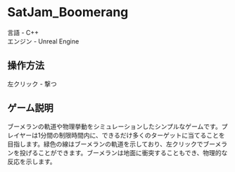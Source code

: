 # SatJam_Boomerang
言語 - C++　<br>
エンジン - Unreal Engine

## 操作方法 
左クリック - 撃つ

## ゲーム説明
ブーメランの軌道や物理挙動をシミュレーションしたシンプルなゲームです。プレイヤーは1分間の制限時間内に、できるだけ多くのターゲットに当てることを目指します。緑色の線はブーメランの軌道を示しており、左クリックでブーメランを投げることができます。ブーメランは地面に衝突することもでき、物理的な反応を示します。

